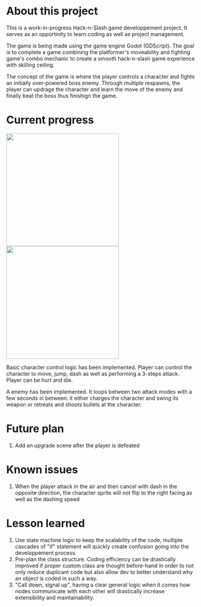 # About this project
This is a work-in-progress Hack-n-Slash game developpement project. It serves as an opportinity to learn coding as well as project management.

The game is being made using the game engine Godot (GDScript). The goal is to complete a game combining the platformer's moveability and fighting game's combo mechanic to create a smooth hack-n-slash game experience with skilling ceiling.

The concept of the game is where the player controls a character and fights an initially over-powered boss enemy. Through multiple respawns, the player can updrage the character and learn the move of the enemy and finally beat the boss thus finishign the game.

# Current progress
<img src="https://media.giphy.com/media/HCmg5z4pUtnbxRkrUg/giphy.gif" width="300">
<img src="https://media1.giphy.com/media/v1.Y2lkPTc5MGI3NjExbm11MjhmZDYybDluYnozNnQzdmV5MHh2dGtrbm9scmZ4d2k4NTBkcSZlcD12MV9pbnRlcm5hbF9naWZfYnlfaWQmY3Q9Zw/ymr3zh2FGL2Vvpddtd/giphy.gif" width="300">

Basic character control logic has been implemented. Player can control the character to move, jump, dash as well as performing a 3-steps attack. Player can be hurt and die.

A enemy has been implemented. It loops between two attack modes with a few seconds in between: it either charges the character and swing its weapon or retreats and shoots bullets at the character.



# Future plan
1. Add an upgrade scene after the player is defeated

# Known issues
1. When the player attack in the air and then cancel with dash in the opposite direction, the character sprite will not flip to the right facing as well as the dashing speed


# Lesson learned
1. Use state machine logic to keep the scalability of the code, multiple cascades of "if" statement will quickly create confusion going into the developpement process.
2. Pre-plan the class structure. Coding efficiency can be drastically improved if proper custom class are thought before-hand in order to not only reduce duplicant code but also allow dev to better understand why an object is coded in such a way.
3. "Call down, signal up", having a clear general logic when it comes how nodes communicate with each other will drastically increase extensibility and maintainability.
